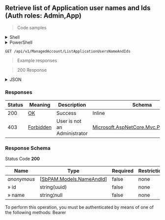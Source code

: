 
## Retrieve list of Application user names and Ids (Auth roles: Admin,App)

<a id="opIdListApplicationUsersNameAndIdsAsync"></a>

> Code samples

<details><summary>Shell</summary>


```shell
# You can also use wget
curl -X GET /api/v1/ManagedAccount/ListApplicationUsersNameAndIds \
  -H 'Accept: application/json' \
  -H 'Authorization: Bearer TOKEN'

```


</details>

<details><summary>PowerShell</summary>


```powershell
# PowerShell example

$NPSUrl = "https://localhost:6500"

$Login = @{
    Login = "User"
    Password = "Password"
}
# Cookie container for multi-factor authentication
$WebSession = New-Object Microsoft.PowerShell.Commands.WebRequestSession
$Token = Invoke-RestMethod -Url "$($NPSUrl)/signinBody" -Method POST -Body (ConvertTo-Json $Login) -WebSession $WebSession -ContentType "application/json"
$Token = Invoke-RestMethod -Url "$($NPSUrl)/signin2fa" -Method Post -Body $MfaCode -Headers @{Authorization = "Bearer $Token"} -WebSession $WebSession -ContentType "application/json"

$Headers = @{
    Authorization = "Bearer $Token"
}
Invoke-RestMethod -Method GET -Url "$($NPSUrl)/api/v1/ManagedAccount/ListApplicationUsersNameAndIds -Headers $Headers -ContentType "application/json"
```


</details>

`GET /api/v1/ManagedAccount/ListApplicationUsersNameAndIds`

> Example responses

> 200 Response

<details><summary>JSON</summary>


```json
[
  {
    "id": "497f6eca-6276-4993-bfeb-53cbbbba6f08",
    "name": "string"
  }
]
```


</details>

<h3 id="retrieve-list-of-application-user-names-and-ids-(auth-roles:-admin,app)-responses">Responses</h3>

|Status|Meaning|Description|Schema|
|---|---|---|---|
|200|[OK](https://tools.ietf.org/html/rfc7231#section-6.3.1)|Success|Inline|
|403|[Forbidden](https://tools.ietf.org/html/rfc7231#section-6.5.3)|User is not an Administrator|[Microsoft.AspNetCore.Mvc.ProblemDetails](../Models/microsoft.aspnetcore.mvc.problemdetails.md)|

<h3 id="retrieve-list-of-application-user-names-and-ids-(auth-roles:-admin,app)-responseschema">Response Schema</h3>

Status Code **200**

|Name|Type|Required|Restrictions|Description|
|---|---|---|---|---|
|*anonymous*|[[SbPAM.Models.NameAndId](../Models/sbpam.models.nameandid.md)]|false|none|none|
|» id|string(uuid)|false|none|none|
|» name|string¦null|false|none|none|

<aside class="warning">
To perform this operation, you must be authenticated by means of one of the following methods:
Bearer
</aside>


